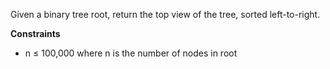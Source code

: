 Given a binary tree root, return the top view of the tree, sorted left-to-right.

**Constraints**

- n ≤ 100,000 where n is the number of nodes in root
